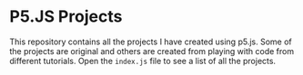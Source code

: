 # P5.JS Projects

This repository contains all the projects I have created using p5.js. Some of the projects are original and others are created from playing with code from different tutorials. Open the `index.js` file to see a list of all the projects. 
